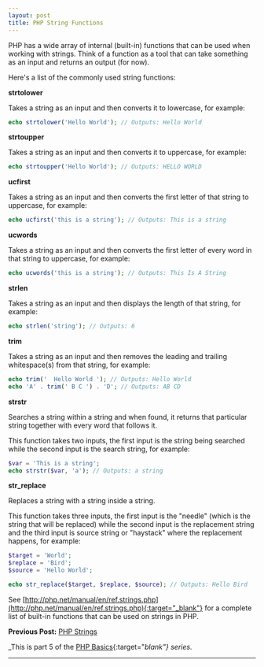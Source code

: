 ```yaml
---
layout: post
title: PHP String Functions
---
```


PHP has a wide array of internal (built-in) functions that can be used when working with strings. Think of a function as a tool that can take something as an input and returns an output (for now).

Here's a list of the commonly used string functions:

**strtolower**

Takes a string as an input and then converts it to lowercase, for example:

```php
echo strtolower('Hello World'); // Outputs: Hello World
```

**strtoupper**

Takes a string as an input and then converts it to uppercase, for example:

```php
echo strtoupper('Hello World'); // Outputs: HELLO WORLD
```

**ucfirst**

Takes a string as an input and then converts the first letter of that string to uppercase, for example: 

```php
echo ucfirst('this is a string'); // Outputs: This is a string
```

**ucwords**

Takes a string as an input and then converts the first letter of every word in that string to uppercase, for example:

```php
echo ucwords('this is a string'); // Outputs: This Is A String
```

**strlen**

Takes a string as an input and then displays the length of that string, for example:

```php
echo strlen('string'); // Outputs: 6
```

**trim**

Takes a string as an input and then removes the leading and trailing whitespace(s) from that string, for example:

```php
echo trim('  Hello World '); // Outputs: Hello World
echo 'A' . trim(' B C ') . 'D'; // Outputs: AB CD
```

**strstr**

Searches a string within a string and when found, it returns that particular string together with every word that follows it.

This function takes two inputs, the first input is the string being searched while the second input is the search string, for example:

```php
$var = 'This is a string';
echo strstr($var, 'a'); // Outputs: a string
```

**str_replace**

Replaces a string with a string inside a string. 

This function takes three inputs, the first input is the "needle" (which is the string that will be replaced) while the second input is the replacement string and the third input is source string or "haystack" where the replacement happens, for example:

```php
$target = 'World';
$replace = 'Bird';
$source = 'Hello World';

echo str_replace($target, $replace, $source); // Outputs: Hello Bird
```

See [http://php.net/manual/en/ref.strings.php](http://php.net/manual/en/ref.strings.php){:target="_blank"} for a complete list of built-in functions that can be used on strings in PHP. 

**Previous Post:** [PHP Strings](https://kennyalmendral.github.io/php-strings/)

_This is part 5 of the [PHP Basics](https://kennyalmendral.github.io/php-basics/){:target="_blank"} series._

---
